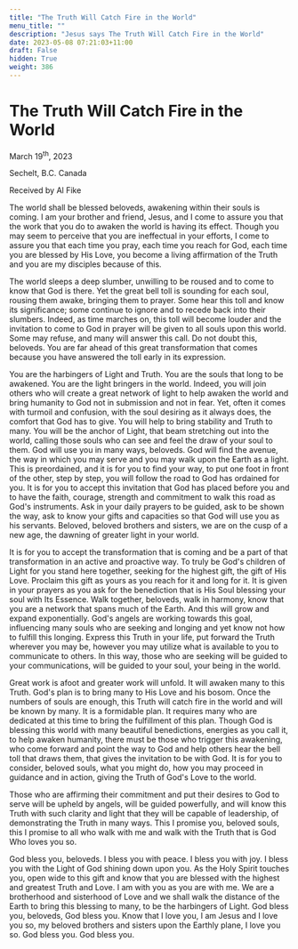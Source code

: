 ```yaml
---
title: "The Truth Will Catch Fire in the World"
menu_title: ""
description: "Jesus says The Truth Will Catch Fire in the World"
date: 2023-05-08 07:21:03+11:00
draft: False
hidden: True
weight: 386
---
```

# The Truth Will Catch Fire in the World

March 19<sup>th</sup>, 2023

Sechelt, B.C. Canada

Received by Al Fike  



The world shall be blessed beloveds, awakening within their souls is coming. I am your brother and friend, Jesus, and I come to assure you that the work that you do to awaken the world is having its effect. Though you may seem to perceive that you are ineffectual in your efforts, I come to assure you that each time you pray, each time you reach for God, each time you are blessed by His Love, you become a living affirmation of the Truth and you are my disciples because of this.
 
The world sleeps a deep slumber, unwilling to be roused and to come to know that God is there. Yet the great bell toll is sounding for each soul, rousing them awake, bringing them to prayer. Some hear this toll and know its significance; some continue to ignore and to recede back into their slumbers. Indeed, as time marches on, this toll will become louder and the invitation to come to God in prayer will be given to all souls upon this world. Some may refuse, and many will answer this call. Do not doubt this, beloveds. You are far ahead of this great transformation that comes because you have answered the toll early in its expression.
 
You are the harbingers of Light and Truth. You are the souls that long to be awakened. You are the light bringers in the world. Indeed, you will join others who will create a great network of light to help awaken the world and bring humanity to God not in submission and not in fear. Yet, often it comes with turmoil and confusion, with the soul desiring as it always does, the comfort that God has to give. You will help to bring stability and Truth to many. You will be the anchor of Light, that beam stretching out into the world, calling those souls who can see and feel the draw of your soul to them. God will use you in many ways, beloveds. God will find the avenue, the way in which you may serve and you may walk upon the Earth as a light. This is preordained, and it is for you to find your way, to put one foot in front of the other, step by step, you will follow the road to God has ordained for you. It is for you to accept this invitation that God has placed before you and to have the faith, courage, strength and commitment to walk this road as God's instruments. Ask in your daily prayers to be guided,  ask to be shown the way, ask to know your gifts and capacities so that God will use you as his servants. Beloved, beloved brothers and sisters, we are on the cusp of a new age, the dawning of greater light in your world. 

It is for you to accept the transformation that is coming and be a part of that transformation in an active and proactive way. To truly be God's children of Light for you stand here together, seeking for the highest gift, the gift of His Love. Proclaim this gift as yours as you reach for it and long for it. It is given in your prayers as you ask for the benediction that is His Soul blessing your soul with Its Essence. Walk together, beloveds, walk in harmony, know that you are a network that spans much of the Earth. And this will grow and expand exponentially. God's angels are working towards this goal, influencing many souls who are seeking and longing and yet know not how to fulfill this longing. Express this Truth in your life, put forward the Truth wherever you may be, however you may utilize what is available to you to communicate to others. In this way, those who are seeking will be guided to your communications, will be guided to your soul, your being in the world.

Great work is afoot and greater work will unfold. It will awaken many to this Truth. God's plan is to bring many to His Love and his bosom. Once the numbers of souls are enough, this Truth will catch fire in the world and will be known by many. It is a formidable plan. It requires many who are dedicated at this time to bring the fulfillment of this plan. Though God is blessing this world with many beautiful benedictions, energies as you call it, to help awaken humanity, there must be those who trigger this awakening, who come forward and point the way to God and help others hear the bell toll that draws them, that gives the invitation to be with God. It is for you to consider, beloved souls, what you might do, how you may proceed in guidance and in action, giving the Truth of God's Love to the world.
 
Those who are affirming their commitment and put their desires to God to serve will be upheld by angels, will be guided powerfully, and will know this Truth with such clarity and light that they will be capable of leadership, of demonstrating the Truth in many ways. This I promise you, beloved souls, this I promise to all who walk with me and walk with the Truth that is God Who loves you so.

God bless you, beloveds. I bless you with peace. I bless you with joy. I bless you with the Light of God shining down upon you. As the Holy Spirit touches you, open wide to this gift and know that you are blessed with the highest and greatest Truth and Love. I am with you as you are with me. We are a brotherhood and sisterhood of Love and we shall walk the distance of the Earth to bring this blessing to many, to be the harbingers of Light. God bless you, beloveds, God bless you. Know that I love you, I am Jesus and I love you so, my beloved brothers and sisters upon the Earthly plane, I love you so. God bless you. God bless you.